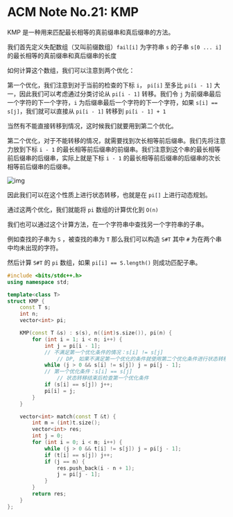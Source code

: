 # ACM Note No.21: KMP

KMP 是一种用来匹配最长相等的真前缀串和真后缀串的方法。

我们首先定义失配数组（又叫前缀数组）`fail[i]` 为字符串 `s` 的子串 `s[0 ... i]` 的最长相等的真前缀串和真后缀串的长度

如何计算这个数组，我们可以注意到两个优化：

第一个优化，我们注意到对于当前的检查的下标 `i`， `pi[i]` 至多比 `pi[i - 1]` 大一，因此我们可以考虑通过分类讨论从 `pi[i - 1]` 转移。我们令 `j` 为前缀串最后一个字符的下一个字符，`i` 为后缀串最后一个字符的下一个字符，如果 `s[i] == s[j]`，我们就可以直接从 `pi[i - 1]` 转移到 `pi[i - 1] + 1`

当然有不能直接转移到情况，这时候我们就要用到第二个优化。

第二个优化，对于不能转移的情况，就需要找到次长相等前后缀串。我们先将注意力放到下标 `i - 1` 的最长相等前后缀串的前缀串。我们注意到这个串的最长相等前后缀串的后缀串，实际上就是下标 `i - 1` 的最长相等前后缀串的后缀串的次长相等前后缀串的后缀串。

![img](https://oi-wiki.org/string/images/prefix_str_3.svg)

因此我们可以在这个性质上进行状态转移，也就是在 `pi[]` 上进行动态规划。

通过这两个优化，我们就能将 `pi` 数组的计算优化到 `O(n)`

我们也可以通过这个计算方法，在一个字符串中查找另一个字符串的子串。

例如查找的子串为 `S` ，被查找的串为 `T` 那么我们可以构造 `S#T` 其中 `#` 为在两个串中均未出现的字符。

然后计算 `S#T` 的 `pi` 数组，如果 `pi[i] == S.length()` 则成功匹配子串。 

```c++
#include <bits/stdc++.h>
using namespace std;

template<class T>
struct KMP {
    const T s;
    int n;
    vector<int> pi;

    KMP(const T &s) : s(s), n((int)s.size()), pi(n) {
        for (int i = 1; i < n; i++) {
            int j = pi[i - 1];
          	// 不满足第一个优化条件的情况：s[i] != s[j]
        		// DP, 如果不满足第一个优化的条件就使用第二个优化条件进行状态转移
            while (j > 0 && s[i] != s[j]) j = pi[j - 1];
          	// 第一个优化条件：s[i] == s[j] 
        		// 状态转移结束后检查第一个优化条件
            if (s[i] == s[j]) j++;
            pi[i] = j;
        }
    }

    vector<int> match(const T &t) {
        int m = (int)t.size();
        vector<int> res;
        int j = 0;
        for (int i = 0; i < m; i++) {
            while (j > 0 && t[i] != s[j]) j = pi[j - 1];
            if (t[i] == s[j]) j++;
            if (j == n) {
                res.push_back(i - n + 1);
                j = pi[j - 1];
            }
        }
        return res;
    }
};

```

